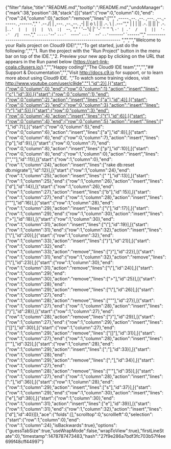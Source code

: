 {"filter":false,"title":"README.md","tooltip":"/README.md","undoManager":{"mark":38,"position":38,"stack":[[{"start":{"row":0,"column":0},"end":{"row":24,"column":0},"action":"remove","lines":["","     ,-----.,--.                  ,--. ,---.   ,--.,------.  ,------.","    '  .--./|  | ,---. ,--.,--. ,-|  || o   \\  |  ||  .-.  \\ |  .---'","    |  |    |  || .-. ||  ||  |' .-. |`..'  |  |  ||  |  \\  :|  `--, ","    '  '--'\\|  |' '-' ''  ''  '\\ `-' | .'  /   |  ||  '--'  /|  `---.","     `-----'`--' `---'  `----'  `---'  `--'    `--'`-------' `------'","    ----------------------------------------------------------------- ","","","Welcome to your Rails project on Cloud9 IDE!","","To get started, just do the following:","","1. Run the project with the \"Run Project\" button in the menu bar on top of the IDE.","2. Preview your new app by clicking on the URL that appears in the Run panel below (https://cart-link-coala.c9users.io/).","","Happy coding!","The Cloud9 IDE team","","","## Support & Documentation","","Visit http://docs.c9.io for support, or to learn more about using Cloud9 IDE. ","To watch some training videos, visit http://www.youtube.com/user/c9ide",""],"id":2}],[{"start":{"row":0,"column":0},"end":{"row":0,"column":1},"action":"insert","lines":["c"],"id":3}],[{"start":{"row":0,"column":1},"end":{"row":0,"column":2},"action":"insert","lines":["a"],"id":4}],[{"start":{"row":0,"column":2},"end":{"row":0,"column":3},"action":"insert","lines":["r"],"id":5}],[{"start":{"row":0,"column":3},"end":{"row":0,"column":4},"action":"insert","lines":["t"],"id":6}],[{"start":{"row":0,"column":4},"end":{"row":0,"column":5},"action":"insert","lines":[" "],"id":7}],[{"start":{"row":0,"column":5},"end":{"row":0,"column":6},"action":"insert","lines":["a"],"id":8}],[{"start":{"row":0,"column":6},"end":{"row":0,"column":7},"action":"insert","lines":["p"],"id":9}],[{"start":{"row":0,"column":7},"end":{"row":0,"column":8},"action":"insert","lines":["p"],"id":10}],[{"start":{"row":0,"column":8},"end":{"row":1,"column":0},"action":"insert","lines":["",""],"id":11}],[{"start":{"row":1,"column":0},"end":{"row":1,"column":24},"action":"insert","lines":["rake db:reset db:migrate"],"id":12}],[{"start":{"row":1,"column":24},"end":{"row":1,"column":25},"action":"insert","lines":[" "],"id":13}],[{"start":{"row":1,"column":25},"end":{"row":1,"column":26},"action":"insert","lines":["d"],"id":14}],[{"start":{"row":1,"column":26},"end":{"row":1,"column":27},"action":"insert","lines":["b"],"id":15}],[{"start":{"row":1,"column":27},"end":{"row":1,"column":28},"action":"insert","lines":["\""],"id":16}],[{"start":{"row":1,"column":28},"end":{"row":1,"column":29},"action":"insert","lines":["\\"],"id":17}],[{"start":{"row":1,"column":29},"end":{"row":1,"column":30},"action":"insert","lines":[">"],"id":18}],[{"start":{"row":1,"column":30},"end":{"row":1,"column":31},"action":"insert","lines":["\\"],"id":19}],[{"start":{"row":1,"column":31},"end":{"row":1,"column":32},"action":"insert","lines":["\\"],"id":20}],[{"start":{"row":1,"column":32},"end":{"row":1,"column":33},"action":"insert","lines":["}"],"id":21}],[{"start":{"row":1,"column":32},"end":{"row":1,"column":33},"action":"remove","lines":["}"],"id":22}],[{"start":{"row":1,"column":31},"end":{"row":1,"column":32},"action":"remove","lines":["\\"],"id":23}],[{"start":{"row":1,"column":30},"end":{"row":1,"column":31},"action":"remove","lines":["\\"],"id":24}],[{"start":{"row":1,"column":29},"end":{"row":1,"column":30},"action":"remove","lines":[">"],"id":25}],[{"start":{"row":1,"column":28},"end":{"row":1,"column":29},"action":"remove","lines":["\\"],"id":26}],[{"start":{"row":1,"column":27},"end":{"row":1,"column":28},"action":"remove","lines":["\""],"id":27}],[{"start":{"row":1,"column":27},"end":{"row":1,"column":28},"action":"insert","lines":["}"],"id":28}],[{"start":{"row":1,"column":27},"end":{"row":1,"column":28},"action":"remove","lines":["}"],"id":29}],[{"start":{"row":1,"column":27},"end":{"row":1,"column":29},"action":"insert","lines":["[]"],"id":30}],[{"start":{"row":1,"column":27},"end":{"row":1,"column":29},"action":"remove","lines":["[]"],"id":31}],[{"start":{"row":1,"column":27},"end":{"row":1,"column":28},"action":"insert","lines":["'"],"id":32}],[{"start":{"row":1,"column":28},"end":{"row":1,"column":29},"action":"insert","lines":[";"],"id":33}],[{"start":{"row":1,"column":28},"end":{"row":1,"column":29},"action":"remove","lines":[";"],"id":34}],[{"start":{"row":1,"column":27},"end":{"row":1,"column":28},"action":"remove","lines":["'"],"id":35}],[{"start":{"row":1,"column":27},"end":{"row":1,"column":28},"action":"insert","lines":[":"],"id":36}],[{"start":{"row":1,"column":28},"end":{"row":1,"column":29},"action":"insert","lines":["s"],"id":37}],[{"start":{"row":1,"column":29},"end":{"row":1,"column":30},"action":"insert","lines":["e"],"id":38}],[{"start":{"row":1,"column":30},"end":{"row":1,"column":31},"action":"insert","lines":["e"],"id":39}],[{"start":{"row":1,"column":31},"end":{"row":1,"column":32},"action":"insert","lines":["d"],"id":40}]]},"ace":{"folds":[],"scrolltop":0,"scrollleft":0,"selection":{"start":{"row":1,"column":0},"end":{"row":1,"column":24},"isBackwards":true},"options":{"guessTabSize":true,"useWrapMode":false,"wrapToView":true},"firstLineState":0},"timestamp":1478787473483,"hash":"27f9e286a7bdf3fc703b57f4ee699f48cff44997"}